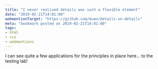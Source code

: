 ```yaml
---
title: "I never realised details was such a flexible element"
date: "2019-02-21T14:01:00"
webmentionTarget: "https://github.com/muan/details-on-details"
meta: "bookmark posted on 2019-02-21T14:01:00"
tags:
- html
- css
- webmentions
---
```

I can see quite a few applications for the principles in place here... to the testing lab!
